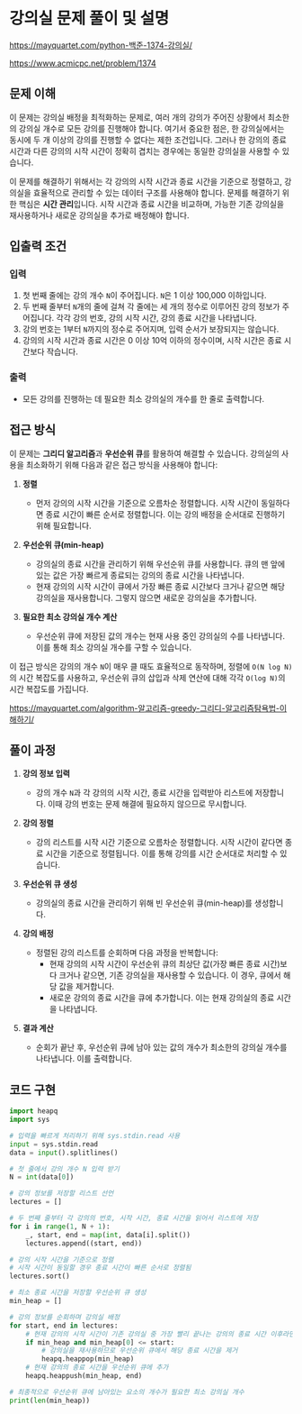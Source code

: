 # 강의실 문제 풀이 및 설명

<https://mayquartet.com/python-백준-1374-강의실/>

<https://www.acmicpc.net/problem/1374>

## 문제 이해

이 문제는 강의실 배정을 최적화하는 문제로, 여러 개의 강의가 주어진 상황에서 최소한의 강의실 개수로 모든 강의를 진행해야 합니다. 여기서 중요한 점은, 한 강의실에서는 동시에 두 개 이상의 강의를 진행할 수 없다는 제한 조건입니다. 그러나 한 강의의 종료 시간과 다른 강의의 시작 시간이 정확히 겹치는 경우에는 동일한 강의실을 사용할 수 있습니다.

이 문제를 해결하기 위해서는 각 강의의 시작 시간과 종료 시간을 기준으로 정렬하고, 강의실을 효율적으로 관리할 수 있는 데이터 구조를 사용해야 합니다. 문제를 해결하기 위한 핵심은 **시간 관리**입니다. 시작 시간과 종료 시간을 비교하며, 가능한 기존 강의실을 재사용하거나 새로운 강의실을 추가로 배정해야 합니다.

## 입출력 조건

### 입력

1. 첫 번째 줄에는 강의 개수 `N`이 주어집니다. `N`은 1 이상 100,000 이하입니다.
2. 두 번째 줄부터 `N`개의 줄에 걸쳐 각 줄에는 세 개의 정수로 이루어진 강의 정보가 주어집니다. 각각 강의 번호, 강의 시작 시간, 강의 종료 시간을 나타냅니다.
3. 강의 번호는 1부터 `N`까지의 정수로 주어지며, 입력 순서가 보장되지는 않습니다.
4. 강의의 시작 시간과 종료 시간은 0 이상 10억 이하의 정수이며, 시작 시간은 종료 시간보다 작습니다.

### 출력

- 모든 강의를 진행하는 데 필요한 최소 강의실의 개수를 한 줄로 출력합니다.

## 접근 방식

이 문제는 **그리디 알고리즘**과 **우선순위 큐**를 활용하여 해결할 수 있습니다. 강의실의 사용을 최소화하기 위해 다음과 같은 접근 방식을 사용해야 합니다:

1. **정렬**

   - 먼저 강의의 시작 시간을 기준으로 오름차순 정렬합니다. 시작 시간이 동일하다면 종료 시간이 빠른 순서로 정렬합니다. 이는 강의 배정을 순서대로 진행하기 위해 필요합니다.

2. **우선순위 큐(min-heap)**

   - 강의실의 종료 시간을 관리하기 위해 우선순위 큐를 사용합니다. 큐의 맨 앞에 있는 값은 가장 빠르게 종료되는 강의의 종료 시간을 나타냅니다.
   - 현재 강의의 시작 시간이 큐에서 가장 빠른 종료 시간보다 크거나 같으면 해당 강의실을 재사용합니다. 그렇지 않으면 새로운 강의실을 추가합니다.

3. **필요한 최소 강의실 개수 계산**
   - 우선순위 큐에 저장된 값의 개수는 현재 사용 중인 강의실의 수를 나타냅니다. 이를 통해 최소 강의실 개수를 구할 수 있습니다.

이 접근 방식은 강의의 개수 `N`이 매우 클 때도 효율적으로 동작하며, 정렬에 `O(N log N)`의 시간 복잡도를 사용하고, 우선순위 큐의 삽입과 삭제 연산에 대해 각각 `O(log N)`의 시간 복잡도를 가집니다.

<https://mayquartet.com/algorithm-알고리즘-greedy-그리디-알고리즘탐욕법-이해하기/>

## 풀이 과정

1. **강의 정보 입력**

   - 강의 개수 `N`과 각 강의의 시작 시간, 종료 시간을 입력받아 리스트에 저장합니다. 이때 강의 번호는 문제 해결에 필요하지 않으므로 무시합니다.

2. **강의 정렬**

   - 강의 리스트를 시작 시간 기준으로 오름차순 정렬합니다. 시작 시간이 같다면 종료 시간을 기준으로 정렬됩니다. 이를 통해 강의를 시간 순서대로 처리할 수 있습니다.

3. **우선순위 큐 생성**

   - 강의실의 종료 시간을 관리하기 위해 빈 우선순위 큐(min-heap)를 생성합니다.

4. **강의 배정**

   - 정렬된 강의 리스트를 순회하며 다음 과정을 반복합니다:
     - 현재 강의의 시작 시간이 우선순위 큐의 최상단 값(가장 빠른 종료 시간)보다 크거나 같으면, 기존 강의실을 재사용할 수 있습니다. 이 경우, 큐에서 해당 값을 제거합니다.
     - 새로운 강의의 종료 시간을 큐에 추가합니다. 이는 현재 강의실의 종료 시간을 나타냅니다.

5. **결과 계산**
   - 순회가 끝난 후, 우선순위 큐에 남아 있는 값의 개수가 최소한의 강의실 개수를 나타냅니다. 이를 출력합니다.

## 코드 구현

```python
import heapq
import sys

# 입력을 빠르게 처리하기 위해 sys.stdin.read 사용
input = sys.stdin.read
data = input().splitlines()

# 첫 줄에서 강의 개수 N 입력 받기
N = int(data[0])

# 강의 정보를 저장할 리스트 선언
lectures = []

# 두 번째 줄부터 각 강의의 번호, 시작 시간, 종료 시간을 읽어서 리스트에 저장
for i in range(1, N + 1):
    _, start, end = map(int, data[i].split())
    lectures.append((start, end))

# 강의 시작 시간을 기준으로 정렬
# 시작 시간이 동일할 경우 종료 시간이 빠른 순서로 정렬됨
lectures.sort()

# 최소 종료 시간을 저장할 우선순위 큐 생성
min_heap = []

# 강의 정보를 순회하며 강의실 배정
for start, end in lectures:
    # 현재 강의의 시작 시간이 기존 강의실 중 가장 빨리 끝나는 강의의 종료 시간 이후라면
    if min_heap and min_heap[0] <= start:
        # 강의실을 재사용하므로 우선순위 큐에서 해당 종료 시간을 제거
        heapq.heappop(min_heap)
    # 현재 강의의 종료 시간을 우선순위 큐에 추가
    heapq.heappush(min_heap, end)

# 최종적으로 우선순위 큐에 남아있는 요소의 개수가 필요한 최소 강의실 개수
print(len(min_heap))
```
